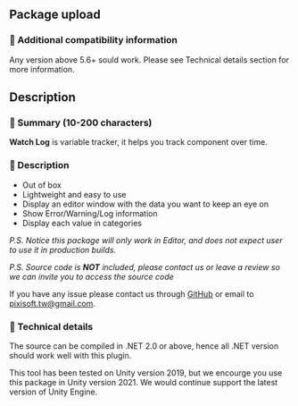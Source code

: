 ## Package upload

### :pencil: Additional compatibility information

Any version above 5.6+ sould work. Please see Technical details section for more information.

## Description

### :pencil: Summary (10-200 characters)

**Watch Log** is variable tracker, it helps you track component over time.

### :pencil: Description

* Out of box
* Lightweight and easy to use
* Display an editor window with the data you want to keep an eye on
* Show Error/Warning/Log information
* Display each value in categories

*P.S. Notice this package will only work in Editor, and does not expect user
to use it in production builds.*

*P.S. Source code is **NOT** included, please contact us or leave a review so
we can invite you to access the source code*

If you have any issue please contact us through [GitHub](https://github.com/Pixisoft)
or email to pixisoft.tw@gmail.com.

### :pencil: Technical details

The source can be compiled in .NET 2.0 or above, hence all .NET version should
work well with this plugin.

This tool has been tested on Unity version 2019, but we encourge you use this
package in Unity version 2021. We would continue support the latest version of
Unity Engine.
